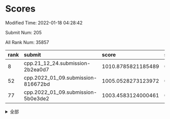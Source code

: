 # Scores

Modified Time: 2022-01-18 04:28:42

Submit Num: 205

All Rank Num: 35857

| rank |               submit               |       score        |       sigma        | pk_num |
| :--- | :--------------------------------- | :----------------- | :----------------- | :----- |
| 8    | cpp.21_12_24.submission-2b2ea0d7   | 1010.8785821185489 | 0.7506567190759806 | 700    |
| 52   | cpp.2022_01_09.submission-816672bd | 1005.0528273123972 | 0.7136414404118677 | 699    |
| 77   | cpp.2022_01_09.submission-5b0e3de2 | 1003.4583124000461 | 0.7257537265239361 | 703    |


<details>
<summary>全部</summary>

| rank |                 submit                 |       score        |       sigma        | pk_num |
| :--- | :------------------------------------- | :----------------- | :----------------- | :----- |
| 1    | gobigger.level_3.submission_level_3_13 | 1012.444597441213  | 0.7917357148140627 | 700    |
| 2    | gobigger.level_3.submission_level_3_32 | 1011.6571294622443 | 0.7487004577010956 | 701    |
| 3    | gobigger.level_3.submission_level_3_47 | 1011.2801710178906 | 0.7753294584451292 | 702    |
| 4    | gobigger.level_3.submission_level_3_21 | 1011.2318672132805 | 0.7562696355050591 | 703    |
| 5    | gobigger.level_3.submission_level_3_16 | 1011.1807233694811 | 0.792992471365497  | 699    |
| 6    | gobigger.level_3.submission_level_3_20 | 1011.162434166775  | 0.7831875582328467 | 701    |
| 7    | gobigger.level_3.submission_level_3_43 | 1010.9350170547585 | 0.7802599663316617 | 703    |
| 8    | cpp.21_12_24.submission-2b2ea0d7       | 1010.8785821185489 | 0.7506567190759806 | 700    |
| 9    | gobigger.level_3.submission_level_3_8  | 1010.8298477387832 | 0.8046009961140813 | 700    |
| 10   | gobigger.level_3.submission_level_3_18 | 1010.7067121346774 | 0.763399969311978  | 702    |
| 11   | gobigger.level_3.submission_level_3_36 | 1010.6480592947864 | 0.7713032736076406 | 701    |
| 12   | gobigger.level_3.submission_level_3_45 | 1010.629063354575  | 0.780187767067818  | 703    |
| 13   | gobigger.level_3.submission_level_3_24 | 1010.5779612735419 | 0.7859438286703733 | 702    |
| 14   | gobigger.level_3.submission_level_3_33 | 1010.5521456786528 | 0.7535987383899363 | 700    |
| 15   | gobigger.level_3.submission_level_3_10 | 1010.480106045335  | 0.7483542705001681 | 700    |
| 16   | gobigger.level_3.submission_level_3_35 | 1010.4462797678921 | 0.7722030528145888 | 699    |
| 17   | gobigger.level_3.submission_level_3_9  | 1010.4030733937518 | 0.7428238969673034 | 695    |
| 18   | gobigger.level_3.submission_level_3_29 | 1010.3043286071967 | 0.7554653771605684 | 701    |
| 19   | gobigger.level_3.submission_level_3_49 | 1010.1925604868231 | 0.7650174322468692 | 699    |
| 20   | gobigger.level_3.submission_level_3_39 | 1009.9962214202721 | 0.7621128315513606 | 699    |
| 21   | gobigger.level_3.submission_level_3_12 | 1009.9922179911217 | 0.7681615172482779 | 699    |
| 22   | gobigger.level_3.submission_level_3_28 | 1009.9555685648564 | 0.7581280864106262 | 701    |
| 23   | gobigger.level_3.submission_level_3_31 | 1009.9166253747862 | 0.7688046584488547 | 699    |
| 24   | gobigger.level_3.submission_level_3_25 | 1009.7346732249742 | 0.7731724631860756 | 700    |
| 25   | gobigger.level_3.submission_level_3_27 | 1009.7174519180196 | 0.7715453567090411 | 695    |
| 26   | gobigger.level_3.submission_level_3_0  | 1009.6995025739692 | 0.751812966233329  | 695    |
| 27   | gobigger.level_3.submission_level_3_48 | 1009.638399789797  | 0.7627109319673345 | 698    |
| 28   | gobigger.level_3.submission_level_3_40 | 1009.5834193687792 | 0.7838768775579353 | 700    |
| 29   | gobigger.level_3.submission_level_3_34 | 1009.460147602055  | 0.7443186164957454 | 702    |
| 30   | gobigger.level_3.submission_level_3_37 | 1009.4329299329268 | 0.7617159618192505 | 701    |
| 31   | gobigger.level_3.submission_level_3_44 | 1009.419214616815  | 0.7595939263635378 | 696    |
| 32   | gobigger.level_3.submission_level_3_30 | 1009.3795764396485 | 0.7664762672977754 | 702    |
| 33   | gobigger.level_3.submission_level_3_41 | 1009.3592937991242 | 0.7471093464869806 | 701    |
| 34   | gobigger.level_3.submission_level_3_38 | 1009.3586935583577 | 0.7462221830488299 | 699    |
| 35   | gobigger.level_3.submission_level_3_5  | 1009.3521820021161 | 0.76661361453864   | 698    |
| 36   | gobigger.level_3.submission_level_3_1  | 1009.3276825572348 | 0.7555048869015751 | 701    |
| 37   | gobigger.level_3.submission_level_3_4  | 1009.3107606484319 | 0.7565269264330778 | 700    |
| 38   | gobigger.level_3.submission_level_3_15 | 1009.2984905046142 | 0.749122395625727  | 704    |
| 39   | gobigger.level_3.submission_level_3_3  | 1009.2738471002943 | 0.7291448516001117 | 707    |
| 40   | gobigger.level_3.submission_level_3_11 | 1009.1425196427374 | 0.7522501314560407 | 700    |
| 41   | gobigger.level_3.submission_level_3_26 | 1009.1245759709817 | 0.7418909381393661 | 702    |
| 42   | gobigger.level_3.submission_level_3_17 | 1008.7838197856371 | 0.7424757233579633 | 700    |
| 43   | gobigger.level_3.submission_level_3_14 | 1008.7063193731885 | 0.7505006382618193 | 700    |
| 44   | gobigger.level_3.submission_level_3_22 | 1008.6975573450718 | 0.7598905094055689 | 700    |
| 45   | gobigger.level_3.submission_level_3_23 | 1008.6525890190042 | 0.7268988203118231 | 697    |
| 46   | gobigger.level_3.submission_level_3_19 | 1008.594514559507  | 0.7405478453336563 | 699    |
| 47   | gobigger.level_3.submission_level_3_2  | 1008.4873384535277 | 0.7400634764764129 | 699    |
| 48   | gobigger.level_3.submission_level_3_7  | 1008.4102440731514 | 0.7448992724767363 | 703    |
| 49   | gobigger.level_3.submission_level_3_42 | 1008.0353341851348 | 0.7310015623444008 | 704    |
| 50   | gobigger.level_3.submission_level_3_6  | 1007.8217108830034 | 0.7394087344194681 | 693    |
| 51   | gobigger.level_3.submission_level_3_46 | 1007.7825559993584 | 0.7261490680863049 | 704    |
| 52   | cpp.2022_01_09.submission-816672bd     | 1005.0528273123972 | 0.7136414404118677 | 699    |
| 53   | gobigger.level_1.submission_level_1_3  | 1004.7764684266747 | 0.7118303433130728 | 702    |
| 54   | gobigger.level_1.submission_level_1_42 | 1004.7440092487743 | 0.7022331070703485 | 704    |
| 55   | gobigger.level_1.submission_level_1_30 | 1004.6594353610442 | 0.7113840133516464 | 697    |
| 56   | gobigger.level_1.submission_level_1_24 | 1004.570284743084  | 0.7308897460874001 | 699    |
| 57   | gobigger.level_1.submission_level_1_27 | 1004.3414992881287 | 0.7264793118740582 | 704    |
| 58   | gobigger.level_1.submission_level_1_45 | 1004.2543566631352 | 0.7193236465815485 | 704    |
| 59   | gobigger.level_1.submission_level_1_34 | 1004.0585142347713 | 0.7141887104474754 | 694    |
| 60   | gobigger.level_1.submission_level_1_21 | 1004.0403837152642 | 0.7063261962305543 | 701    |
| 61   | gobigger.level_1.submission_level_1_11 | 1003.983668687198  | 0.7119027467662723 | 698    |
| 62   | gobigger.level_1.submission_level_1_40 | 1003.8543541625216 | 0.7109477823060227 | 698    |
| 63   | gobigger.level_1.submission_level_1_10 | 1003.8286161723263 | 0.7057127333231581 | 701    |
| 64   | gobigger.level_1.submission_level_1_49 | 1003.7908192955579 | 0.7184874825757638 | 697    |
| 65   | gobigger.level_1.submission_level_1_4  | 1003.7255015002132 | 0.721366785755905  | 697    |
| 66   | gobigger.level_1.submission_level_1_0  | 1003.7235777923876 | 0.7153949375398798 | 701    |
| 67   | gobigger.level_1.submission_level_1_43 | 1003.6964620984004 | 0.7058908819984513 | 706    |
| 68   | gobigger.level_1.submission_level_1_22 | 1003.6928650602235 | 0.7110274676083731 | 702    |
| 69   | gobigger.level_1.submission_level_1_1  | 1003.6711972292021 | 0.7248276538619358 | 701    |
| 70   | gobigger.level_1.submission_level_1_8  | 1003.6664838587005 | 0.7059097435886902 | 701    |
| 71   | gobigger.level_1.submission_level_1_28 | 1003.6405053227753 | 0.7098452725214545 | 698    |
| 72   | gobigger.level_1.submission_level_1_16 | 1003.5908988062683 | 0.726533225143336  | 697    |
| 73   | gobigger.level_1.submission_level_1_47 | 1003.5765162022684 | 0.7216370515841314 | 701    |
| 74   | gobigger.level_1.submission_level_1_5  | 1003.5393550695155 | 0.710221066565312  | 701    |
| 75   | gobigger.level_1.submission_level_1_48 | 1003.5304456755136 | 0.7237497851379451 | 698    |
| 76   | gobigger.level_1.submission_level_1_41 | 1003.5028213199823 | 0.7162322882928688 | 700    |
| 77   | cpp.2022_01_09.submission-5b0e3de2     | 1003.4583124000461 | 0.7257537265239361 | 703    |
| 78   | gobigger.level_1.submission_level_1_31 | 1003.3909197595448 | 0.7135058531524445 | 702    |
| 79   | gobigger.level_1.submission_level_1_7  | 1003.3553758789218 | 0.7106971977107183 | 701    |
| 80   | gobigger.level_1.submission_level_1_37 | 1003.2608416421111 | 0.7116374278901292 | 703    |
| 81   | gobigger.level_1.submission_level_1_9  | 1003.2225462103336 | 0.7087321304569512 | 702    |
| 82   | gobigger.level_1.submission_level_1_15 | 1003.1554949904165 | 0.7105014490167678 | 699    |
| 83   | gobigger.level_1.submission_level_1_44 | 1003.0756002143502 | 0.7085003202578881 | 699    |
| 84   | gobigger.level_1.submission_level_1_13 | 1003.0620971928159 | 0.706500450315828  | 697    |
| 85   | gobigger.level_1.submission_level_1_2  | 1003.0429183749718 | 0.7130556971384961 | 699    |
| 86   | gobigger.level_1.submission_level_1_20 | 1002.964379186508  | 0.706595742918052  | 698    |
| 87   | gobigger.level_1.submission_level_1_46 | 1002.9609843117947 | 0.7071030113876646 | 699    |
| 88   | gobigger.level_1.submission_level_1_12 | 1002.9510457999241 | 0.7230440562318863 | 703    |
| 89   | gobigger.level_1.submission_level_1_33 | 1002.9391380732022 | 0.7173296230966881 | 702    |
| 90   | gobigger.level_1.submission_level_1_26 | 1002.9016001768144 | 0.7212290705530804 | 697    |
| 91   | gobigger.level_1.submission_level_1_18 | 1002.8703539137716 | 0.7183321610184525 | 694    |
| 92   | gobigger.level_1.submission_level_1_23 | 1002.867693878026  | 0.7161082103843427 | 703    |
| 93   | gobigger.level_1.submission_level_1_17 | 1002.7565442600205 | 0.7097961959058081 | 698    |
| 94   | gobigger.level_1.submission_level_1_19 | 1002.7406099674862 | 0.7144538225200487 | 699    |
| 95   | gobigger.level_1.submission_level_1_39 | 1002.5909021363968 | 0.7151132994059144 | 698    |
| 96   | gobigger.level_1.submission_level_1_35 | 1002.5861135468426 | 0.7126437315149284 | 700    |
| 97   | gobigger.level_1.submission_level_1_25 | 1002.5369187932831 | 0.7018375514384783 | 695    |
| 98   | gobigger.level_1.submission_level_1_6  | 1002.5029600972366 | 0.7110918317068325 | 704    |
| 99   | gobigger.level_1.submission_level_1_38 | 1002.3952441977041 | 0.7191496813373598 | 696    |
| 100  | gobigger.level_1.submission_level_1_14 | 1002.3185794122139 | 0.708976297555956  | 699    |
| 101  | gobigger.level_1.submission_level_1_36 | 1002.3003019409567 | 0.7081222569588889 | 700    |
| 102  | gobigger.level_1.submission_level_1_32 | 1001.5746779281599 | 0.7163813585726799 | 698    |
| 103  | gobigger.level_1.submission_level_1_29 | 1001.223973494735  | 0.7113345724775127 | 699    |
| 104  | gobigger.random.submission_random_9    | 997.4964786893939  | 0.6955459377639013 | 703    |
| 105  | gobigger.random.submission_random_2    | 997.0006860721418  | 0.7051381044462988 | 703    |
| 106  | gobigger.random.submission_random_33   | 996.9659870636365  | 0.7140821048236757 | 703    |
| 107  | gobigger.random.submission_random_36   | 996.9523961912957  | 0.7084337188441824 | 700    |
| 108  | gobigger.random.submission_random_44   | 996.9494974321659  | 0.7133971043716649 | 703    |
| 109  | gobigger.random.submission_random_11   | 996.7212344753607  | 0.7050863618176394 | 699    |
| 110  | gobigger.random.submission_random_10   | 996.623961431991   | 0.7036710116897308 | 698    |
| 111  | gobigger.random.submission_random_35   | 996.4720982655545  | 0.7104499032274671 | 698    |
| 112  | gobigger.random.submission_random_31   | 996.3824701566294  | 0.6947451495359586 | 701    |
| 113  | gobigger.random.submission_random_37   | 996.3240241523457  | 0.7003007922608917 | 699    |
| 114  | gobigger.random.submission_random_13   | 996.3030474042813  | 0.7026689806444336 | 702    |
| 115  | gobigger.random.submission_random_39   | 996.2957184617458  | 0.7073949093082578 | 702    |
| 116  | gobigger.random.submission_random_12   | 996.266969747863   | 0.7056578159282546 | 701    |
| 117  | gobigger.random.submission_random_20   | 996.2084225813954  | 0.7061465384031385 | 696    |
| 118  | gobigger.random.submission_random_46   | 996.2061293085292  | 0.7044375704355926 | 702    |
| 119  | gobigger.random.submission_random_25   | 996.141228110872   | 0.7086859962739909 | 698    |
| 120  | gobigger.random.submission_random_6    | 996.1362647419144  | 0.6998213655578566 | 699    |
| 121  | gobigger.random.submission_random_32   | 996.1296141345921  | 0.7144547937831984 | 698    |
| 122  | gobigger.random.submission_random_5    | 996.0768479197191  | 0.7017217844762358 | 697    |
| 123  | gobigger.random.submission_random_34   | 996.0188255804832  | 0.7112260510412258 | 702    |
| 124  | gobigger.random.submission_random_30   | 996.0150906616218  | 0.7143648352630684 | 699    |
| 125  | gobigger.random.submission_random_4    | 996.0130014176252  | 0.7047460290506855 | 698    |
| 126  | gobigger.random.submission_random_41   | 995.9925906111213  | 0.723262802538568  | 700    |
| 127  | gobigger.random.submission_random_23   | 995.9850648324062  | 0.7035783277542803 | 700    |
| 128  | gobigger.random.submission_random_42   | 995.9671268402311  | 0.7016229281368597 | 698    |
| 129  | gobigger.random.submission_random_19   | 995.9641849861673  | 0.7071217196472686 | 704    |
| 130  | gobigger.random.submission_random_1    | 995.9498488734491  | 0.7090098283276035 | 698    |
| 131  | gobigger.random.submission_random_0    | 995.9333346550071  | 0.7180589961265079 | 696    |
| 132  | gobigger.random.submission_random_18   | 995.7988197269714  | 0.7005154027679212 | 697    |
| 133  | gobigger.random.submission_random_49   | 995.7663185068402  | 0.7035728595930866 | 702    |
| 134  | gobigger.random.submission_random_7    | 995.7596432655822  | 0.7154803737544636 | 700    |
| 135  | gobigger.random.submission_random_26   | 995.7569138738235  | 0.7228992753760748 | 698    |
| 136  | gobigger.random.submission_random_15   | 995.6785211383852  | 0.7348710027366735 | 696    |
| 137  | gobigger.random.submission_random_47   | 995.666435301802   | 0.7254109218744806 | 699    |
| 138  | gobigger.random.submission_random_21   | 995.6391687672956  | 0.713972787136874  | 700    |
| 139  | gobigger.random.submission_random_16   | 995.488009400728   | 0.7170258340226201 | 697    |
| 140  | gobigger.random.submission_random_38   | 995.4816919543325  | 0.7238677002810804 | 700    |
| 141  | gobigger.random.submission_random_24   | 995.4295097948092  | 0.7131468336460481 | 701    |
| 142  | gobigger.random.submission_random_22   | 995.3946027905292  | 0.6971593949733849 | 701    |
| 143  | gobigger.random.submission_random_29   | 995.3542675804393  | 0.7110652637506187 | 699    |
| 144  | gobigger.random.submission_random_40   | 995.349549127419   | 0.7071444801419197 | 694    |
| 145  | gobigger.random.submission_random_48   | 995.3467600407198  | 0.7059633776314898 | 704    |
| 146  | gobigger.random.submission_random_14   | 995.2356399682506  | 0.7158842728297544 | 698    |
| 147  | gobigger.random.submission_random_43   | 995.1896878769741  | 0.7121430617941553 | 703    |
| 148  | gobigger.random.submission_random_17   | 994.993994293506   | 0.7106723150082119 | 699    |
| 149  | gobigger.random.submission_random_45   | 994.9042868426557  | 0.7171459187228179 | 698    |
| 150  | gobigger.random.submission_random_28   | 994.899031488412   | 0.7017309441528635 | 702    |
| 151  | gobigger.random.submission_random_27   | 994.7618127819084  | 0.7103026003835097 | 705    |
| 152  | gobigger.random.submission_random_3    | 994.5213632177638  | 0.7215708950392095 | 697    |
| 153  | gobigger.random.submission_random_8    | 994.4421755421164  | 0.736237867265404  | 702    |
| 154  | gobigger.level_2.submission_level_2_45 | 994.3489189012191  | 0.7155532888415395 | 697    |
| 155  | gobigger.level_2.submission_level_2_42 | 993.9807200358298  | 0.7273102254607238 | 700    |
| 156  | gobigger.level_2.submission_level_2_32 | 993.2130032163752  | 0.7422876053208689 | 701    |
| 157  | gobigger.level_2.submission_level_2_1  | 993.1317267739721  | 0.7442399709004429 | 698    |
| 158  | gobigger.level_2.submission_level_2_43 | 993.0984394089617  | 0.752504938714877  | 695    |
| 159  | gobigger.level_2.submission_level_2_4  | 993.0767444163831  | 0.7317173360204909 | 701    |
| 160  | gobigger.level_2.submission_level_2_18 | 993.0414258301842  | 0.7213314177896126 | 698    |
| 161  | gobigger.level_2.submission_level_2_25 | 993.0118537917049  | 0.7381664703288023 | 700    |
| 162  | gobigger.level_2.submission_level_2_0  | 992.9962883985526  | 0.7433769324334959 | 697    |
| 163  | gobigger.level_2.submission_level_2_48 | 992.980953803552   | 0.7495634535422093 | 700    |
| 164  | gobigger.level_2.submission_level_2_20 | 992.9567948764271  | 0.7304236980804824 | 698    |
| 165  | gobigger.level_2.submission_level_2_33 | 992.9558578547545  | 0.7237211833802307 | 702    |
| 166  | gobigger.level_2.submission_level_2_13 | 992.9309048519603  | 0.7411840330348654 | 701    |
| 167  | gobigger.level_2.submission_level_2_41 | 992.8898952501205  | 0.7225767275056326 | 699    |
| 168  | gobigger.level_2.submission_level_2_44 | 992.8188109026141  | 0.7341375061214939 | 700    |
| 169  | gobigger.level_2.submission_level_2_14 | 992.6958127164177  | 0.7371397412097168 | 698    |
| 170  | gobigger.level_2.submission_level_2_6  | 992.6795457076122  | 0.7390818195089638 | 698    |
| 171  | gobigger.level_2.submission_level_2_46 | 992.6051674975391  | 0.75957844965498   | 699    |
| 172  | gobigger.level_2.submission_level_2_30 | 992.4711312613246  | 0.7409476171165484 | 694    |
| 173  | gobigger.level_2.submission_level_2_39 | 992.3620876887261  | 0.7423562080432211 | 699    |
| 174  | gobigger.level_2.submission_level_2_26 | 992.3570836564882  | 0.736802484458604  | 699    |
| 175  | gobigger.level_2.submission_level_2_37 | 992.2778523889738  | 0.738978981213635  | 694    |
| 176  | gobigger.level_2.submission_level_2_7  | 992.2556654404372  | 0.736378159340693  | 702    |
| 177  | gobigger.level_2.submission_level_2_22 | 992.179792322846   | 0.7455753683987387 | 698    |
| 178  | gobigger.level_2.submission_level_2_40 | 992.1555116607749  | 0.7435217353188008 | 697    |
| 179  | gobigger.level_2.submission_level_2_2  | 992.1195562149578  | 0.7489633914920565 | 703    |
| 180  | gobigger.level_2.submission_level_2_38 | 992.0403984751797  | 0.758066104659479  | 698    |
| 181  | gobigger.level_2.submission_level_2_11 | 992.012478510295   | 0.7488325857098375 | 703    |
| 182  | gobigger.level_2.submission_level_2_27 | 992.0098487478424  | 0.7522760005856831 | 701    |
| 183  | gobigger.level_2.submission_level_2_10 | 991.9245032191765  | 0.7641414018139449 | 699    |
| 184  | gobigger.level_2.submission_level_2_15 | 991.9059233852213  | 0.7362476637865373 | 699    |
| 185  | gobigger.level_2.submission_level_2_3  | 991.8560979437833  | 0.7398091823068108 | 703    |
| 186  | gobigger.level_2.submission_level_2_16 | 991.7941923097602  | 0.7601465085275669 | 700    |
| 187  | gobigger.level_2.submission_level_2_31 | 991.7907583043482  | 0.7583995352519293 | 696    |
| 188  | gobigger.level_2.submission_level_2_12 | 991.6116392745035  | 0.7389605875250747 | 698    |
| 189  | gobigger.level_2.submission_level_2_29 | 991.5391147207565  | 0.7417813142049503 | 701    |
| 190  | gobigger.level_2.submission_level_2_21 | 991.4443968635807  | 0.7432681375446548 | 701    |
| 191  | gobigger.level_2.submission_level_2_36 | 991.3649437175865  | 0.7522433194782809 | 700    |
| 192  | gobigger.level_2.submission_level_2_35 | 991.2518683483883  | 0.7430727993841099 | 693    |
| 193  | gobigger.level_2.submission_level_2_28 | 991.2033931198837  | 0.7365181054720296 | 698    |
| 194  | gobigger.level_2.submission_level_2_9  | 991.1056344560207  | 0.7513309291535145 | 699    |
| 195  | gobigger.level_2.submission_level_2_24 | 991.0901310420619  | 0.7501213240845588 | 703    |
| 196  | gobigger.level_2.submission_level_2_8  | 990.9001035446021  | 0.7719221758165936 | 695    |
| 197  | gobigger.level_2.submission_level_2_34 | 990.8637809169041  | 0.7739531036154471 | 700    |
| 198  | gobigger.level_2.submission_level_2_23 | 990.705614721309   | 0.7401230952235767 | 693    |
| 199  | gobigger.level_2.submission_level_2_49 | 990.6333240667472  | 0.7518586718359442 | 703    |
| 200  | gobigger.level_2.submission_level_2_17 | 990.6120491976136  | 0.7829132206159278 | 698    |
| 201  | gobigger.level_2.submission_level_2_47 | 990.5054974377514  | 0.7487386946584389 | 701    |
| 202  | gobigger.level_2.submission_level_2_5  | 990.2812019526488  | 0.762229049208469  | 700    |
| 203  | gobigger.level_2.submission_level_2_19 | 989.8518123935728  | 0.7562364915866866 | 699    |
| 204  | gobigger.none.submission_none_0        | 978.2899787217879  | 1.270634843333164  | 700    |
| 205  | gobigger.none.submission_none_1        | 977.5927051632234  | 1.3155447498706538 | 696    |

</details>